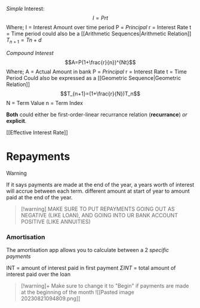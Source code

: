 *Simple* Interest: 
$$I=Prt$$
Where;
	I = Interest Amount over time period
	P = *Principal*
	r = Interest Rate
	t = Time period
could also be a [[Arithmetic Sequences|Arithmetic Relation]] $T_{n+1} = Tn+d$ 

*Compound Interest*
$$A=P(1+\frac{r}{n})^{Nt}$$
Where;
A = Actual Amount in bank
P = *Principal*
r = Interest Rate
t = Time Period
Could also be expressed as a [[Geometric Sequence|Geometric Relation]]
$$T_{n+1}=(1+\frac{r}{N})T_n$$
N = Term Value
n = Term Index

**Both** could either be first-order-linear recurrance relation (**recurrance**) *or*  **explicit**.

[[Effective Interest Rate]]
# Repayments

>[!warning]
>If it says payments are made at the end of the year, a years worth of interest will accrue between each term. different amount at start of year to amount paid at the end of the year.

>[!warning] MAKE SURE TO PUT REPAYMENTS GOING OUT AS NEGATIVE (LIKE LOAN), 
>AND GOING INTO UR BANK ACCOUNT POSITIVE (LIKE ANNUITIES)


### Amortisation
The amortisation app allows you to calculate between a 2 *specific payments*

INT = amount of interest paid in first payment
$\Sigma INT$ = total amount of interest paid over the loan


>[!warning]+ Make sure to change it to "Begin" if payments are made at the beginning of the month
>![[Pasted image 20230821094809.png]]


